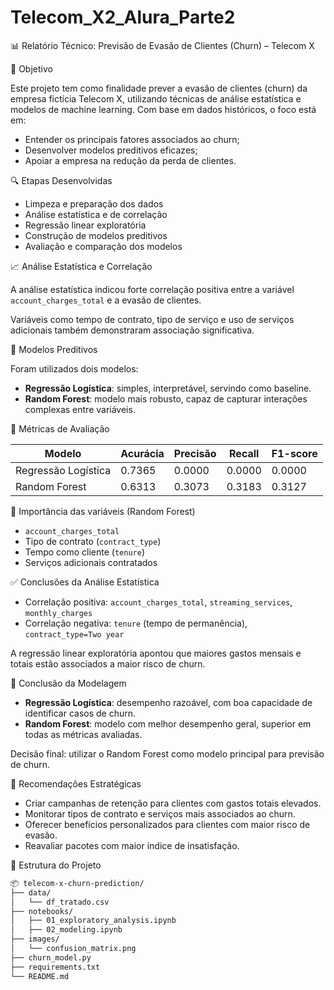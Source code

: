 # Telecom_X2_Alura_Parte2


📊 Relatório Técnico: Previsão de Evasão de Clientes (Churn) – Telecom X

🎯 Objetivo

Este projeto tem como finalidade prever a evasão de clientes (churn) da empresa fictícia Telecom X, utilizando técnicas de análise estatística e modelos de machine learning. Com base em dados históricos, o foco está em:

- Entender os principais fatores associados ao churn;
- Desenvolver modelos preditivos eficazes;
- Apoiar a empresa na redução da perda de clientes.

🔍 Etapas Desenvolvidas

- Limpeza e preparação dos dados
- Análise estatística e de correlação
- Regressão linear exploratória
- Construção de modelos preditivos
- Avaliação e comparação dos modelos

📈 Análise Estatística e Correlação

A análise estatística indicou forte correlação positiva entre a variável `account_charges_total` e a evasão de clientes.

Variáveis como tempo de contrato, tipo de serviço e uso de serviços adicionais também demonstraram associação significativa.

🤖 Modelos Preditivos

Foram utilizados dois modelos:

- **Regressão Logística**: simples, interpretável, servindo como baseline.
- **Random Forest**: modelo mais robusto, capaz de capturar interações complexas entre variáveis.

🔢 Métricas de Avaliação

| Modelo             | Acurácia | Precisão | Recall | F1-score |
|--------------------|----------|----------|--------|----------|
| Regressão Logística | 0.7365     | 0.0000  | 0.0000   | 0.0000     |
| Random Forest      |  0.6313     | 0.3073     | 0.3183   | 0.3127     |

🎯 Importância das variáveis (Random Forest)

- `account_charges_total`
- Tipo de contrato (`contract_type`)
- Tempo como cliente (`tenure`)
- Serviços adicionais contratados

✅ Conclusões da Análise Estatística

- Correlação positiva: `account_charges_total`, `streaming_services`, `monthly_charges`
- Correlação negativa: `tenure` (tempo de permanência), `contract_type=Two year`

A regressão linear exploratória apontou que maiores gastos mensais e totais estão associados a maior risco de churn.

🧠 Conclusão da Modelagem

- **Regressão Logística**: desempenho razoável, com boa capacidade de identificar casos de churn.
- **Random Forest**: modelo com melhor desempenho geral, superior em todas as métricas avaliadas.

Decisão final: utilizar o Random Forest como modelo principal para previsão de churn.

📌 Recomendações Estratégicas

- Criar campanhas de retenção para clientes com gastos totais elevados.
- Monitorar tipos de contrato e serviços mais associados ao churn.
- Oferecer benefícios personalizados para clientes com maior risco de evasão.
- Reavaliar pacotes com maior índice de insatisfação.

📂 Estrutura do Projeto

```bash
📦 telecom-x-churn-prediction/
├── data/
│   └── df_tratado.csv
├── notebooks/
│   ├── 01_exploratory_analysis.ipynb
│   ├── 02_modeling.ipynb
├── images/
│   └── confusion_matrix.png
├── churn_model.py
├── requirements.txt
└── README.md

